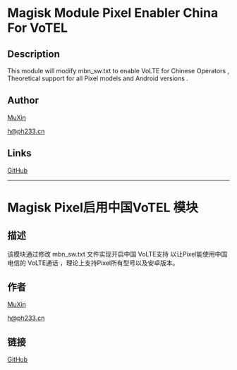 # Magisk Module Pixel Enabler China For VoTEL

## Description

This module will modify mbn_sw.txt to enable VoLTE for Chinese Operators , Theoretical support for all Pixel models and Android versions .

## Author 

[MuXin](https://github.com/CHN-MuXin "Author")

[h@ph233.cn](h@ph233.cn "email")

## Links

[GitHub](https://github.com/CHN-MuXin/MagiskModuleEnableChinaForVoTELtoPIxel "Source code ")



---


# Magisk Pixel启用中国VoTEL 模块



## 描述

该模块通过修改 mbn_sw.txt 文件实现开启中国 VoLTE支持 以让Pixel能使用中国电信的 VoLTE通话 ，理论上支持Pixel所有型号以及安卓版本。

## 作者

[MuXin](https://github.com/CHN-MuXin "Author")

[h@ph233.cn](h@ph233.cn "email")

## 链接

[GitHub](https://github.com/CHN-MuXin/MagiskModuleEnableChinaForVoTELtoPIxel "源代码")
